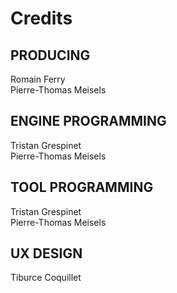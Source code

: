 # Credits

## PRODUCING

Romain Ferry  
Pierre-Thomas Meisels

## ENGINE PROGRAMMING

Tristan Grespinet  
Pierre-Thomas Meisels

## TOOL PROGRAMMING

Tristan Grespinet  
Pierre-Thomas Meisels

## UX DESIGN

Tiburce Coquillet